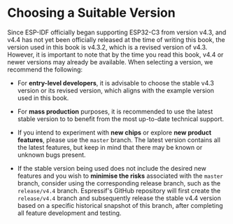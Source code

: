 # Choosing a Suitable Version
Since ESP-IDF officially began supporting ESP32-C3 from version v4.3,
and v4.4 has not yet been officially released at the time of writing
this book, the version used in this book is v4.3.2, which is a revised
version of v4.3. However, it is important to note that by the time you
read this book, v4.4 or newer versions may already be available. When
selecting a version, we recommend the following:

-   For **entry-level developers**, it is advisable to choose the stable
    v4.3 version or its revised version, which aligns with the example
    version used in this book.

-   For **mass production** purposes, it is recommended to use the
    latest stable version to to benefit from the most up-to-date
    technical support.

-   If you intend to experiment with **new chips** or explore **new
    product features**, please use the `master` branch. The latest
    version contains all the latest features, but keep in mind that
    there may be known or unknown bugs present.

-   If the stable version being used does not include the desired new
    features and you wish to **minimise the risks** associated with the
    `master` branch, consider using the corresponding release branch,
    such as the `release/v4.4` branch. Espressif's GitHub repository
    will first create the `release/v4.4` branch and subsequently release
    the stable v4.4 version based on a specific historical snapshot of
    this branch, after completing all feature development and testing.